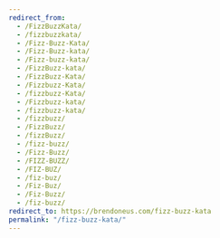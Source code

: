 ```yaml
---
redirect_from:
  - /FizzBuzzKata/
  - /fizzbuzzkata/
  - /Fizz-Buzz-Kata/
  - /Fizz-Buzz-kata/
  - /Fizz-buzz-kata/
  - /FizzBuzz-kata/
  - /FizzBuzz-Kata/
  - /Fizzbuzz-Kata/
  - /fizzbuzz-Kata/
  - /Fizzbuzz-kata/
  - /fizzbuzz-kata/
  - /fizzbuzz/
  - /FizzBuzz/
  - /fizzBuzz/
  - /fizz-buzz/
  - /Fizz-Buzz/
  - /FIZZ-BUZZ/
  - /FIZ-BUZ/
  - /fiz-buz/
  - /Fiz-Buz/
  - /Fiz-Buzz/
  - /fiz-buzz/
redirect_to: https://brendoneus.com/fizz-buzz-kata
permalink: "/fizz-buzz-kata/"
---
```

